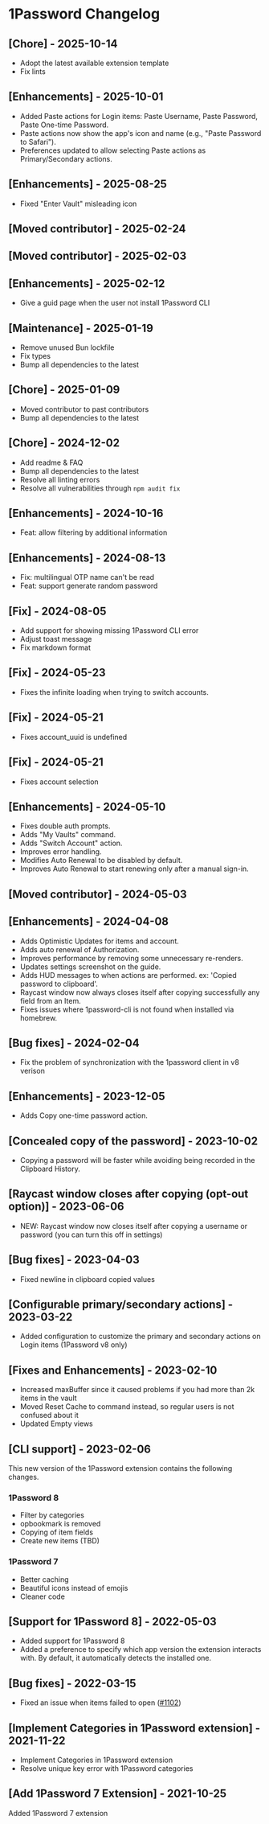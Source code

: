 # 1Password Changelog

## [Chore] - 2025-10-14

- Adopt the latest available extension template
- Fix lints

## [Enhancements] - 2025-10-01

- Added Paste actions for Login items: Paste Username, Paste Password, Paste One-time Password.
- Paste actions now show the app's icon and name (e.g., "Paste Password to Safari").
- Preferences updated to allow selecting Paste actions as Primary/Secondary actions.

## [Enhancements] - 2025-08-25

- Fixed "Enter Vault" misleading icon

## [Moved contributor] - 2025-02-24

## [Moved contributor] - 2025-02-03

## [Enhancements] - 2025-02-12

- Give a guid page when the user not install 1Password CLI

## [Maintenance] - 2025-01-19

- Remove unused Bun lockfile
- Fix types
- Bump all dependencies to the latest

## [Chore] - 2025-01-09

- Moved contributor to past contributors
- Bump all dependencies to the latest

## [Chore] - 2024-12-02

- Add readme & FAQ
- Bump all dependencies to the latest
- Resolve all linting errors
- Resolve all vulnerabilities through `npm audit fix`

## [Enhancements] - 2024-10-16

- Feat: allow filtering by additional information

## [Enhancements] - 2024-08-13

- Fix: multilingual OTP name can't be read
- Feat: support generate random password

## [Fix] - 2024-08-05

- Add support for showing missing 1Password CLI error
- Adjust toast message
- Fix markdown format

## [Fix] - 2024-05-23

- Fixes the infinite loading when trying to switch accounts.

## [Fix] - 2024-05-21

- Fixes account_uuid is undefined

## [Fix] - 2024-05-21

- Fixes account selection

## [Enhancements] - 2024-05-10

- Fixes double auth prompts.
- Adds "My Vaults" command.
- Adds "Switch Account" action.
- Improves error handling.
- Modifies Auto Renewal to be disabled by default.
- Improves Auto Renewal to start renewing only after a manual sign-in.

## [Moved contributor] - 2024-05-03

## [Enhancements] - 2024-04-08

- Adds Optimistic Updates for items and account.
- Adds auto renewal of Authorization.
- Improves performance by removing some unnecessary re-renders.
- Updates settings screenshot on the guide.
- Adds HUD messages to when actions are performed. ex: 'Copied password to clipboard'.
- Raycast window now always closes itself after copying successfully any field from an Item.
- Fixes issues where 1password-cli is not found when installed via homebrew.

## [Bug fixes] - 2024-02-04

- Fix the problem of synchronization with the 1password client in v8 verison

## [Enhancements] - 2023-12-05

- Adds Copy one-time password action.

## [Concealed copy of the password] - 2023-10-02

- Copying a password will be faster while avoiding being recorded in the Clipboard History.

## [Raycast window closes after copying (opt-out option)] - 2023-06-06

- NEW: Raycast window now closes itself after copying a username or password (you can turn this off in settings)

## [Bug fixes] - 2023-04-03

- Fixed newline in clipboard copied values

## [Configurable primary/secondary actions] - 2023-03-22

- Added configuration to customize the primary and secondary actions on Login
  items (1Password v8 only)

## [Fixes and Enhancements] - 2023-02-10

- Increased maxBuffer since it caused problems if you had more than 2k items in the vault
- Moved Reset Cache to command instead, so regular users is not confused about it
- Updated Empty views

## [CLI support] - 2023-02-06

This new version of the 1Password extension contains the following changes.

### 1Password 8

- Filter by categories
- opbookmark is removed
- Copying of item fields
- Create new items (TBD)

### 1Password 7

- Better caching
- Beautiful icons instead of emojis
- Cleaner code

## [Support for 1Password 8] - 2022-05-03

- Added support for 1Password 8
- Added a preference to specify which app version the extension interacts with. By default, it automatically detects the installed one.

## [Bug fixes] - 2022-03-15

- Fixed an issue when items failed to open ([#1102](https://github.com/raycast/extensions/issues/1102))

## [Implement Categories in 1Password extension] - 2021-11-22

- Implement Categories in 1Password extension
- Resolve unique key error with 1Password categories

## [Add 1Password 7 Extension] - 2021-10-25

Added 1Password 7 extension
